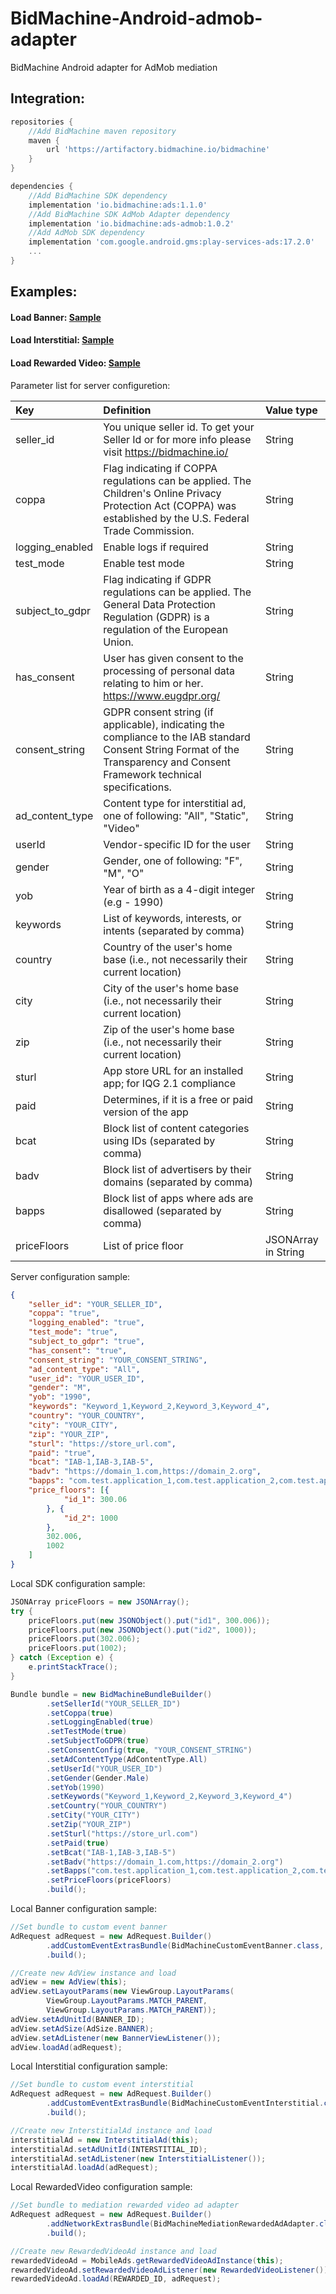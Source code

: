 # BidMachine-Android-admob-adapter
BidMachine Android adapter for AdMob mediation

## Integration:
```gradle
repositories {
    //Add BidMachine maven repository
    maven {
        url 'https://artifactory.bidmachine.io/bidmachine'
    }
}

dependencies {
    //Add BidMachine SDK dependency
    implementation 'io.bidmachine:ads:1.1.0'
    //Add BidMachine SDK AdMob Adapter dependency
    implementation 'io.bidmachine:ads-admob:1.0.2'
    //Add AdMob SDK dependency
    implementation 'com.google.android.gms:play-services-ads:17.2.0'
    ...
}
```

## Examples:

#### Load Banner: [Sample](example/src/main/java/io/bidmachine/examples/BidMachineAdMobActivity.java#L99)
#### Load Interstitial: [Sample](example/src/main/java/io/bidmachine/examples/BidMachineAdMobActivity.java#L170)
#### Load Rewarded Video: [Sample](example/src/main/java/io/bidmachine/examples/BidMachineAdMobActivity.java#L225)


Parameter list for server configuretion:

| Key             | Definition | Value type |
|:--------------- |:-------------- |:---------- |
| seller_id       | You unique seller id. To get your Seller Id or for more info please visit https://bidmachine.io/ | String |
| coppa           | Flag indicating if COPPA regulations can be applied. The Children's Online Privacy Protection Act (COPPA) was established by the U.S. Federal Trade Commission. | String |
| logging_enabled | Enable logs if required | String |
| test_mode       | Enable test mode | String |
| subject_to_gdpr | Flag indicating if GDPR regulations can be applied. The General Data Protection Regulation (GDPR) is a regulation of the European Union. | String |
| has_consent     | User has given consent to the processing of personal data relating to him or her. https://www.eugdpr.org/ | String |
| consent_string  | GDPR consent string (if applicable), indicating the compliance to the IAB standard Consent String Format of the Transparency and Consent Framework technical specifications. | String |
| ad_content_type | Content type for interstitial ad, one of following: "All", "Static", "Video"   | String              |
| userId          | Vendor-specific ID for the user                                                | String              |
| gender          | Gender, one of following: "F", "M", "O"                                        | String              |
| yob             | Year of birth as a 4-digit integer (e.g - 1990)                                | String              |
| keywords        | List of keywords, interests, or intents (separated by comma)                   | String              |
| country         | Country of the user's home base (i.e., not necessarily their current location) | String              |
| city            | City of the user's home base (i.e., not necessarily their current location)    | String              |
| zip             | Zip of the user's home base (i.e., not necessarily their current location)     | String              |
| sturl           | App store URL for an installed app; for IQG 2.1 compliance                     | String              |
| paid            | Determines, if it is a free or paid version of the app                         | String              |
| bcat            | Block list of content categories using IDs (separated by comma)                | String              |
| badv            | Block list of advertisers by their domains (separated by comma)                | String              |
| bapps           | Block list of apps where ads are disallowed (separated by comma)               | String              |
| priceFloors     | List of price floor                                                            | JSONArray in String |

Server configuration sample:
```json
{
    "seller_id": "YOUR_SELLER_ID",
    "coppa": "true",
    "logging_enabled": "true",
    "test_mode": "true",
    "subject_to_gdpr": "true",
    "has_consent": "true",
    "consent_string": "YOUR_CONSENT_STRING",
    "ad_content_type": "All",
    "user_id": "YOUR_USER_ID",
    "gender": "M",
    "yob": "1990",
    "keywords": "Keyword_1,Keyword_2,Keyword_3,Keyword_4",
    "country": "YOUR_COUNTRY",
    "city": "YOUR_CITY",
    "zip": "YOUR_ZIP",
    "sturl": "https://store_url.com",
    "paid": "true",
    "bcat": "IAB-1,IAB-3,IAB-5",
    "badv": "https://domain_1.com,https://domain_2.org",
    "bapps": "com.test.application_1,com.test.application_2,com.test.application_3",
    "price_floors": [{
            "id_1": 300.06
        }, {
            "id_2": 1000
        },
        302.006,
        1002
    ]
}
```

Local SDK configuration sample:
```java
JSONArray priceFloors = new JSONArray();
try {
    priceFloors.put(new JSONObject().put("id1", 300.006));
    priceFloors.put(new JSONObject().put("id2", 1000));
    priceFloors.put(302.006);
    priceFloors.put(1002);
} catch (Exception e) {
    e.printStackTrace();
}

Bundle bundle = new BidMachineBundleBuilder()
        .setSellerId("YOUR_SELLER_ID")
        .setCoppa(true)
        .setLoggingEnabled(true)
        .setTestMode(true)
        .setSubjectToGDPR(true)
        .setConsentConfig(true, "YOUR_CONSENT_STRING")
        .setAdContentType(AdContentType.All)
        .setUserId("YOUR_USER_ID")
        .setGender(Gender.Male)
        .setYob(1990)
        .setKeywords("Keyword_1,Keyword_2,Keyword_3,Keyword_4")
        .setCountry("YOUR_COUNTRY")
        .setCity("YOUR_CITY")
        .setZip("YOUR_ZIP")
        .setSturl("https://store_url.com")
        .setPaid(true)
        .setBcat("IAB-1,IAB-3,IAB-5")
        .setBadv("https://domain_1.com,https://domain_2.org")
        .setBapps("com.test.application_1,com.test.application_2,com.test.application_3")
        .setPriceFloors(priceFloors)
        .build();
```

Local Banner configuration sample:
```java
//Set bundle to custom event banner
AdRequest adRequest = new AdRequest.Builder()
        .addCustomEventExtrasBundle(BidMachineCustomEventBanner.class, bundle)
        .build();

//Create new AdView instance and load
adView = new AdView(this);
adView.setLayoutParams(new ViewGroup.LayoutParams(
        ViewGroup.LayoutParams.MATCH_PARENT,
        ViewGroup.LayoutParams.MATCH_PARENT));
adView.setAdUnitId(BANNER_ID);
adView.setAdSize(AdSize.BANNER);
adView.setAdListener(new BannerViewListener());
adView.loadAd(adRequest);
```

Local Interstitial configuration sample:
```java
//Set bundle to custom event interstitial
AdRequest adRequest = new AdRequest.Builder()
        .addCustomEventExtrasBundle(BidMachineCustomEventInterstitial.class, bundle)
        .build();

//Create new InterstitialAd instance and load
interstitialAd = new InterstitialAd(this);
interstitialAd.setAdUnitId(INTERSTITIAL_ID);
interstitialAd.setAdListener(new InterstitialListener());
interstitialAd.loadAd(adRequest);
```

Local RewardedVideo configuration sample:
```java
//Set bundle to mediation rewarded video ad adapter
AdRequest adRequest = new AdRequest.Builder()
        .addNetworkExtrasBundle(BidMachineMediationRewardedAdAdapter.class, bundle)
        .build();

//Create new RewardedVideoAd instance and load
rewardedVideoAd = MobileAds.getRewardedVideoAdInstance(this);
rewardedVideoAd.setRewardedVideoAdListener(new RewardedVideoListener());
rewardedVideoAd.loadAd(REWARDED_ID, adRequest);
```